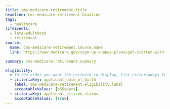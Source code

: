 ```yaml
---
title: cms-medicare-retirement.title
headline: cms-medicare-retirement.headline
tags:
  - healthcare
lifeEvents:
  - late-adulthood
  - retirement
source:
  name: cms-medicare-retirement.source.name
  link: https://www.medicare.gov/sign-up-change-plans/get-started-with-medicare

summary: cms-medicare-retirement.summary

eligibility:
  # In the order you want the criteria to display, list criteriaKeys from the csv here, each followed by a comma-separated list of which values indicate eligibility for that criteria. Wrap individual values in quotes if they have inner commas.
  - criteriaKey: applicant_date_of_birth
    label: cms-medicare-retirement.eligibility.label
    acceptableValues: [>65years]
  - criteriaKey: applicant_citizen_status
    acceptableValues: [true]
---
```

